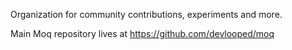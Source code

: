 Organization for community contributions, experiments and more.

Main Moq repository lives at https://github.com/devlooped/moq
